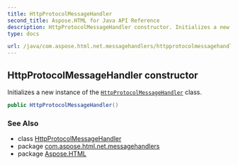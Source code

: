 ```yaml
---
title: HttpProtocolMessageHandler
second_title: Aspose.HTML for Java API Reference
description: HttpProtocolMessageHandler constructor. Initializes a new instance of the HttpProtocolMessageHandler class
type: docs

url: /java/com.aspose.html.net.messagehandlers/httpprotocolmessagehandler/httpprotocolmessagehandler/
---
```

## HttpProtocolMessageHandler constructor

Initializes a new instance of the [`HttpProtocolMessageHandler`](../) class.

```java
public HttpProtocolMessageHandler()
```

### See Also

* class [HttpProtocolMessageHandler](../)
* package [com.aspose.html.net.messagehandlers](../../../com.aspose.html.net.messagehandlers/)
* package [Aspose.HTML](../../../)
